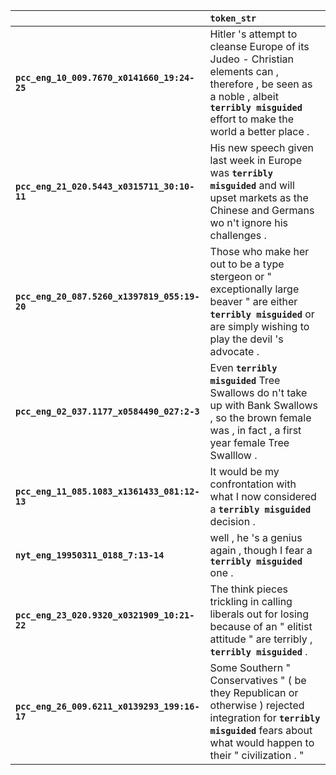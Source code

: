 |                                              | `token_str`                                                                                                                                                                              |
|:---------------------------------------------|:-----------------------------------------------------------------------------------------------------------------------------------------------------------------------------------------|
| **`pcc_eng_10_009.7670_x0141660_19:24-25`**  | Hitler 's attempt to cleanse Europe of its Judeo - Christian elements can , therefore , be seen as a noble , albeit __``terribly misguided``__ effort to make the world a better place . |
| **`pcc_eng_21_020.5443_x0315711_30:10-11`**  | His new speech given last week in Europe was __``terribly misguided``__ and will upset markets as the Chinese and Germans wo n't ignore his challenges .                                 |
| **`pcc_eng_20_087.5260_x1397819_055:19-20`** | Those who make her out to be a type stergeon or " exceptionally large beaver " are either __``terribly misguided``__ or are simply wishing to play the devil 's advocate .               |
| **`pcc_eng_02_037.1177_x0584490_027:2-3`**   | Even __``terribly misguided``__ Tree Swallows do n't take up with Bank Swallows , so the brown female was , in fact , a first year female Tree Swalllow .                                |
| **`pcc_eng_11_085.1083_x1361433_081:12-13`** | It would be my confrontation with what I now considered a __``terribly misguided``__ decision .                                                                                          |
| **`nyt_eng_19950311_0188_7:13-14`**          | well , he 's a genius again , though I fear a __``terribly misguided``__ one .                                                                                                           |
| **`pcc_eng_23_020.9320_x0321909_10:21-22`**  | The think pieces trickling in calling liberals out for losing because of an " elitist attitude " are terribly , __``terribly misguided``__ .                                             |
| **`pcc_eng_26_009.6211_x0139293_199:16-17`** | Some Southern " Conservatives " ( be they Republican or otherwise ) rejected integration for __``terribly misguided``__ fears about what would happen to their " civilization . "        |
